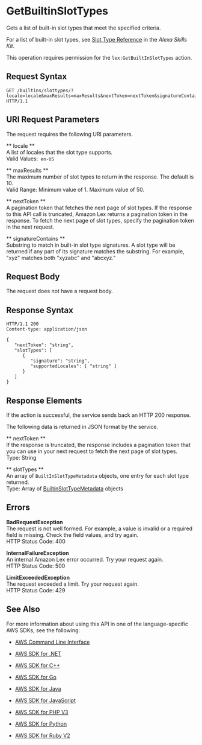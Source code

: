 # GetBuiltinSlotTypes<a name="API_GetBuiltinSlotTypes"></a>

Gets a list of built\-in slot types that meet the specified criteria\.

For a list of built\-in slot types, see [Slot Type Reference](https://developer.amazon.com/public/solutions/alexa/alexa-skills-kit/docs/built-in-intent-ref/slot-type-reference) in the *Alexa Skills Kit*\.

This operation requires permission for the `lex:GetBuiltInSlotTypes` action\.

## Request Syntax<a name="API_GetBuiltinSlotTypes_RequestSyntax"></a>

```
GET /builtins/slottypes/?locale=locale&maxResults=maxResults&nextToken=nextToken&signatureContains=signatureContains HTTP/1.1
```

## URI Request Parameters<a name="API_GetBuiltinSlotTypes_RequestParameters"></a>

The request requires the following URI parameters\.

 ** locale **   
A list of locales that the slot type supports\.  
Valid Values:` en-US` 

 ** maxResults **   
The maximum number of slot types to return in the response\. The default is 10\.  
Valid Range: Minimum value of 1\. Maximum value of 50\.

 ** nextToken **   
A pagination token that fetches the next page of slot types\. If the response to this API call is truncated, Amazon Lex returns a pagination token in the response\. To fetch the next page of slot types, specify the pagination token in the next request\.

 ** signatureContains **   
Substring to match in built\-in slot type signatures\. A slot type will be returned if any part of its signature matches the substring\. For example, "xyz" matches both "xyzabc" and "abcxyz\."

## Request Body<a name="API_GetBuiltinSlotTypes_RequestBody"></a>

The request does not have a request body\.

## Response Syntax<a name="API_GetBuiltinSlotTypes_ResponseSyntax"></a>

```
HTTP/1.1 200
Content-type: application/json

{
   "nextToken": "string",
   "slotTypes": [ 
      { 
         "signature": "string",
         "supportedLocales": [ "string" ]
      }
   ]
}
```

## Response Elements<a name="API_GetBuiltinSlotTypes_ResponseElements"></a>

If the action is successful, the service sends back an HTTP 200 response\.

The following data is returned in JSON format by the service\.

 ** nextToken **   
If the response is truncated, the response includes a pagination token that you can use in your next request to fetch the next page of slot types\.  
Type: String

 ** slotTypes **   
An array of `BuiltInSlotTypeMetadata` objects, one entry for each slot type returned\.  
Type: Array of [BuiltinSlotTypeMetadata](API_BuiltinSlotTypeMetadata.md) objects

## Errors<a name="API_GetBuiltinSlotTypes_Errors"></a>

 **BadRequestException**   
The request is not well formed\. For example, a value is invalid or a required field is missing\. Check the field values, and try again\.  
HTTP Status Code: 400

 **InternalFailureException**   
An internal Amazon Lex error occurred\. Try your request again\.  
HTTP Status Code: 500

 **LimitExceededException**   
The request exceeded a limit\. Try your request again\.  
HTTP Status Code: 429

## See Also<a name="API_GetBuiltinSlotTypes_SeeAlso"></a>

For more information about using this API in one of the language\-specific AWS SDKs, see the following:

+  [AWS Command Line Interface](http://docs.aws.amazon.com/goto/aws-cli/lex-models-2017-04-19/GetBuiltinSlotTypes) 

+  [AWS SDK for \.NET](http://docs.aws.amazon.com/goto/DotNetSDKV3/lex-models-2017-04-19/GetBuiltinSlotTypes) 

+  [AWS SDK for C\+\+](http://docs.aws.amazon.com/goto/SdkForCpp/lex-models-2017-04-19/GetBuiltinSlotTypes) 

+  [AWS SDK for Go](http://docs.aws.amazon.com/goto/SdkForGoV1/lex-models-2017-04-19/GetBuiltinSlotTypes) 

+  [AWS SDK for Java](http://docs.aws.amazon.com/goto/SdkForJava/lex-models-2017-04-19/GetBuiltinSlotTypes) 

+  [AWS SDK for JavaScript](http://docs.aws.amazon.com/goto/AWSJavaScriptSDK/lex-models-2017-04-19/GetBuiltinSlotTypes) 

+  [AWS SDK for PHP V3](http://docs.aws.amazon.com/goto/SdkForPHPV3/lex-models-2017-04-19/GetBuiltinSlotTypes) 

+  [AWS SDK for Python](http://docs.aws.amazon.com/goto/boto3/lex-models-2017-04-19/GetBuiltinSlotTypes) 

+  [AWS SDK for Ruby V2](http://docs.aws.amazon.com/goto/SdkForRubyV2/lex-models-2017-04-19/GetBuiltinSlotTypes) 